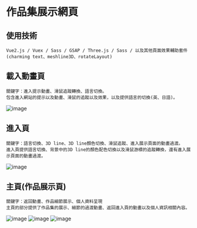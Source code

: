 # 作品集展示網頁

## 使用技術
```
Vue2.js / Vuex / Sass / GSAP / Three.js / Sass / 以及其他頁面效果輔助套件(charming text、meshline3D、rotateLayout)
```

## 載入動畫頁
```
關鍵字：進入提示動畫、滑鼠追蹤轉換、語言切換。
包含進入網站的提示以及動畫、滑鼠的追蹤以及效果，以及提供語言的切換(英、日語)。
```
![image](https://github.com/user-attachments/assets/1e3b518d-936c-48a2-97b9-b5f7d90b3c41)

## 進入頁
```
關鍵字：語言切換、3D line、3D line顏色切換、滑鼠追蹤、進入展示頁面的動畫過渡。
進入頁提供語言切換、背景中的3D line的顏色配色切換以及滑鼠游標的追蹤轉換，還有進入展示頁面的動畫過渡。
```
![image](https://github.com/user-attachments/assets/80f88d1e-1a56-45e4-9a5c-132509555e34)

## 主頁(作品展示頁)
```
關鍵字：返回動畫、作品細節展示、個人資料呈現
主頁的部分提供了作品集的展示、細節的過渡動畫、返回進入頁的動畫以及個人資訊相關內容。
```
![image](https://github.com/user-attachments/assets/39549955-c8af-418f-b521-4c98fe99d2c9)
![image](https://github.com/user-attachments/assets/dd7a8e08-4740-4664-9138-402ca8700cfd)
![image](https://github.com/user-attachments/assets/665e7285-ee75-445b-9491-846549c226cb)


